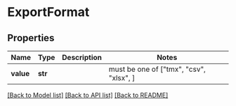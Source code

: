 # ExportFormat


## Properties
Name | Type | Description | Notes
------------ | ------------- | ------------- | -------------
**value** | **str** |  |  must be one of ["tmx", "csv", "xlsx", ]

[[Back to Model list]](../README.md#documentation-for-models) [[Back to API list]](../README.md#documentation-for-api-endpoints) [[Back to README]](../README.md)


